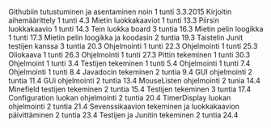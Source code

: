 Githubiin tutustuminen ja asentaminen noin 1 tunti 3.3.2015 
Kirjoitin aihemäärittely 1 tunti 4.3 
Mietin luokkakaaviot 1 tunti 13.3 
Piirsin luokkakaavio 1 tunti 14.3 
Tein luokka board 3 tuntia 16.3 
Mietin pelin loogikka 1 tunti 17.3 
Mietin pelin loogikka ja koodasin 2 tuntia 19.3 
Taistelin Junit testijen kanssa 3 tuntia 20.3 
Ohjelmointi 1 tunti 22.3 
Ohjelmointi 1 tunti 25.3 
Oliokaava 1 tunti 26.3 
Ohjelmointi 1 tunti 27.3 
Pittin tekeminen 1 tunti 30.3 
Ohjelmoint 1 tunti 3.4
Testijen tekeminen 1 tunti 5.4
Ohjelmointi 1 tunti 7.4
Ohjelmointi 1 tunti 8.4
Javadocin tekeminen 2 tuntia 9.4
GUI ohjelmointi 2 tuntia 11.4
GUi ohjelmointi 2 tuntia 13.4
MouseListen ohjelmointi 2 tunia 14.4
Minefield testijen tekeminen 2 tuntia 15.4
Testijen tekeminen 3 tuntia 17.4
Configuration luokan ohjelmointi 2 tuntia 20.4
TimerDisplay luokan ohjelmointi 2 tuntia 21.4
Sevenssikaavion tekeminen ja luokkakaavion päivittäminen 2 tuntia 23.4
Testijen ja Junitin tekeminen 2 tuntia 24.4


